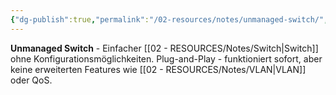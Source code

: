 ```yaml
---
{"dg-publish":true,"permalink":"/02-resources/notes/unmanaged-switch/","tags":["switch/typ","netzwerk/einfach","hardware"],"noteIcon":"","updated":"2025-09-05T10:12:32.487+02:00"}
---
```



**Unmanaged Switch** - Einfacher [[02 - RESOURCES/Notes/Switch\|Switch]] ohne Konfigurationsmöglichkeiten.
Plug-and-Play - funktioniert sofort, aber keine erweiterten Features wie [[02 - RESOURCES/Notes/VLAN\|VLAN]] oder QoS.